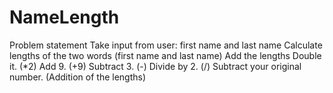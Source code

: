 # NameLength

Problem statement
Take input from user: first name and last name
Calculate lengths of the two words (first name and last name)
Add the lengths
Double it. (*2)
Add 9. (+9)
Subtract 3. (-)
Divide by 2. (/)
Subtract your original number. (Addition of the lengths)
